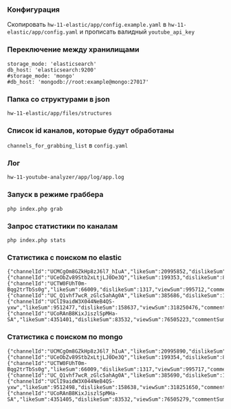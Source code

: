 ### Конфигурация

Скопировать `hw-11-elastic/app/config.example.yaml` в `hw-11-elastic/app/config.yaml` и прописать валидный `youtube_api_key`

### Переключение между хранилищами

```
storage_mode: 'elasticsearch'
db_host: 'elasticsearch:9200'
#storage_mode: 'mongo'
#db_host: 'mongodb://root:example@mongo:27017'
```

### Папка со структурами в json

`hw-11-elastic/app/files/structures`

### Список id каналов, которые будут обработаны

`channels_for_grabbing_list` в `config.yaml`

### Лог

`hw-11-youtube-analyzer/app/log/app.log`

### Запуск в режиме граббера

`php index.php grab`

### Запрос статистики по каналам

`php index.php stats`

### Статистика с поиском по elastic

```
{"channelId":"UCMCgOm8GZkHp8zJ6l7_hIuA","likeSum":20995852,"dislikeSum":1657333,"viewSum":604632726,"commentSum":2767812,"likesPlusDislikesSum":22653185,"likeWeight":12.67}
{"channelId":"UCeObZv89Stb2xLtjLJ0De3Q","likeSum":199353,"dislikeSum":8881,"viewSum":4815610,"commentSum":26262,"likesPlusDislikesSum":208234,"likeWeight":22.45}
{"channelId":"UCTW0FUhT0m-Bqg2trTbSs0g","likeSum":66009,"dislikeSum":1317,"viewSum":995712,"commentSum":8720,"likesPlusDislikesSum":67326,"likeWeight":50.12}
{"channelId":"UC_Q1vhf7wcR_zGlc5ahAg0A","likeSum":385686,"dislikeSum":18825,"viewSum":5239559,"commentSum":29917,"likesPlusDislikesSum":404511,"likeWeight":20.49}
{"channelId":"UClI9aidW3X044NeB4QS-yxw","likeSum":9512477,"dislikeSum":158637,"viewSum":318250476,"commentSum":573440,"likesPlusDislikesSum":9671114,"likeWeight":59.96}
{"channelId":"UCoRAnB8KixJiszlSpMHa-SA","likeSum":4351401,"dislikeSum":83532,"viewSum":76505223,"commentSum":344051,"likesPlusDislikesSum":4434933,"likeWeight":52.09}
```

### Статистика с поиском по mongo

```
{"channelId":"UCMCgOm8GZkHp8zJ6l7_hIuA","likeSum":20995890,"dislikeSum":1657334,"viewSum":604633456,"commentSum":2767808,"likesPlusDislikesSum":22653224,"likeWeight":12.67}
{"channelId":"UCeObZv89Stb2xLtjLJ0De3Q","likeSum":199354,"dislikeSum":8881,"viewSum":4815627,"commentSum":26263,"likesPlusDislikesSum":208235,"likeWeight":22.45}
{"channelId":"UCTW0FUhT0m-Bqg2trTbSs0g","likeSum":66009,"dislikeSum":1317,"viewSum":995717,"commentSum":8720,"likesPlusDislikesSum":67326,"likeWeight":50.12}
{"channelId":"UC_Q1vhf7wcR_zGlc5ahAg0A","likeSum":385690,"dislikeSum":18825,"viewSum":5239628,"commentSum":29917,"likesPlusDislikesSum":404515,"likeWeight":20.49}
{"channelId":"UClI9aidW3X044NeB4QS-yxw","likeSum":9512498,"dislikeSum":158638,"viewSum":318251650,"commentSum":573444,"likesPlusDislikesSum":9671136,"likeWeight":59.96}
{"channelId":"UCoRAnB8KixJiszlSpMHa-SA","likeSum":4351405,"dislikeSum":83532,"viewSum":76505279,"commentSum":344051,"likesPlusDislikesSum":4434937,"likeWeight":52.09}
```